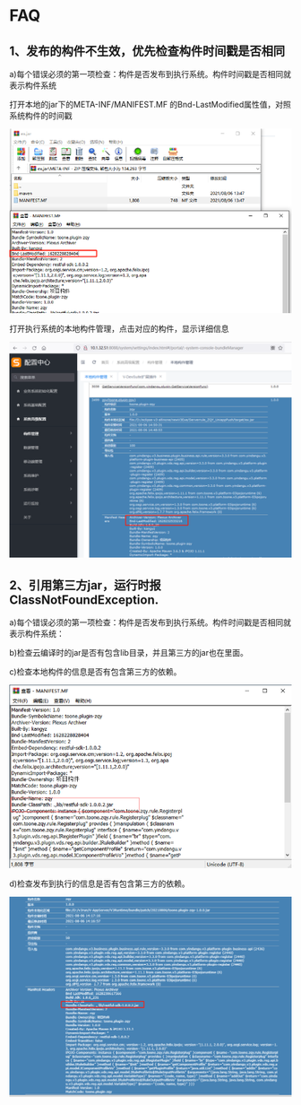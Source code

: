 # FAQ

## 1、发布的构件不生效，优先检查构件时间戳是否相同

a\)每个错误必须的第一项检查：构件是否发布到执行系统。构件时间戳是否相同就表示构件系统

打开本地的jar下的META-INF/MANIFEST.MF 的Bnd-LastModified属性值，对照系统构件的时间戳

![&#x672C;&#x5730;&#x6784;&#x4EF6;](../../.gitbook/assets/image%20%2839%29.png)

打开执行系统的本地构件管理，点击对应的构件，显示详细信息

![&#x7CFB;&#x7EDF;&#x751F;&#x6548;&#x7684;&#x6784;&#x4EF6;](../../.gitbook/assets/image%20%2837%29.png)

## 2、引用第三方jar，运行时报ClassNotFoundException.

a\)每个错误必须的第一项检查：构件是否发布到执行系统。构件时间戳是否相同就表示构件系统：

b\)检查云编译时的jar是否有包含lib目录，并且第三方的jar也在里面。

c\)检查本地构件的信息是否有包含第三方的依赖。

![&#x4F9D;&#x8D56;&#x4E86;&#x7B2C;&#x4E09;&#x65B9;&#x7684;jar](../../.gitbook/assets/image%20%2838%29.png)

d\)检查发布到执行的信息是否有包含第三方的依赖。

![&#x4F9D;&#x8D56;&#x7B2C;3&#x65B9;&#x5C5E;&#x6027;&#x4FE1;&#x606F;](../../.gitbook/assets/image%20%2840%29.png)

